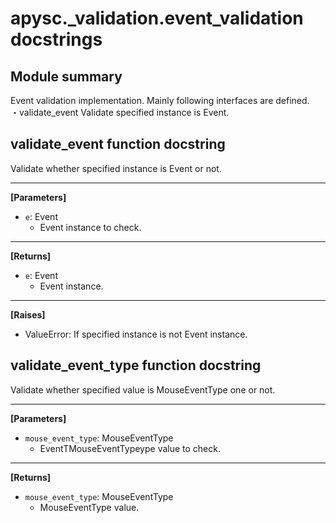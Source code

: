 # apysc._validation.event_validation docstrings

## Module summary

Event validation implementation. Mainly following interfaces are defined. <br>・validate_event Validate specified instance is Event.

## validate_event function docstring

Validate whether specified instance is Event or not.<hr>

**[Parameters]**

- `e`: Event
  - Event instance to check.

<hr>

**[Returns]**

- `e`: Event
  - Event instance.

<hr>

**[Raises]**

- ValueError: If specified instance is not Event instance.

## validate_event_type function docstring

Validate whether specified value is MouseEventType one or not.<hr>

**[Parameters]**

- `mouse_event_type`: MouseEventType
  - EventTMouseEventTypeype value to check.

<hr>

**[Returns]**

- `mouse_event_type`: MouseEventType
  - MouseEventType value.